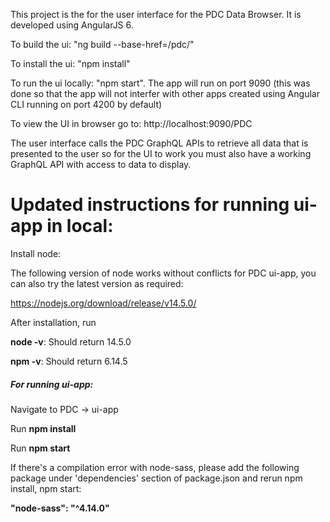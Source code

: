This project is the for the user interface for the PDC Data Browser. It is developed using AngularJS 6.

To build the ui: "ng build --base-href=/pdc/"

To install the ui: "npm install"

To run the ui locally: "npm start". The app will run on port 9090 (this was done so that the app will not interfer with other apps created using Angular CLI running on port 4200 by default)

To view the UI in browser go to: http://localhost:9090/PDC

The user interface calls the PDC GraphQL APIs to retrieve all data that is presented to the user so for the UI to work you must also have a working GraphQL API with access to data to display.

# Updated instructions for running ui-app in local:

Install node: 

The following version of node works without conflicts for PDC ui-app, you can also  try the latest version as required:

https://nodejs.org/download/release/v14.5.0/

After installation, run 

**node -v**: Should return 14.5.0

**npm -v**: Should return 6.14.5

##### For running ui-app:
Navigate to PDC -> ui-app 

Run **npm install**

Run **npm start**

If there's a compilation error with node-sass, please add the following package under 'dependencies' section of package.json and rerun npm install, npm start: 

**"node-sass": "^4.14.0"**
